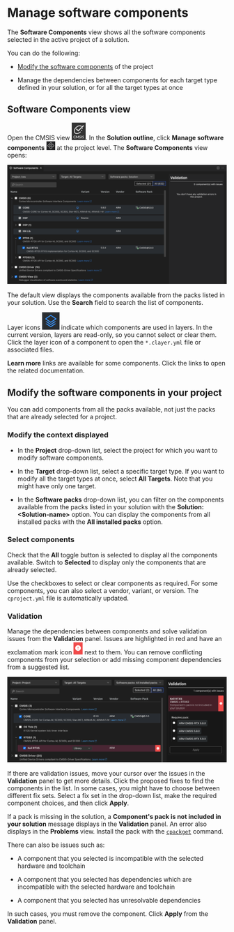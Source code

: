 # Manage software components

The **Software Components** view shows all the software components selected in the active project of a solution.

You can do the following:

- [Modify the software components](#modify-the-software-components-in-your-project) of the project

- Manage the dependencies between components for each target type defined in your solution, or for all the target types at
  once

## Software Components view

Open the CMSIS view ![CMSIS icon](./images/cmsis-icon.png). In the **Solution outline**, click **Manage software components**
![Manage software components](./images/software-components-icon.png) at the project level. The **Software Components** view
opens:

![The 'Software Components' ](./images/software-components-view.png)

The default view displays the components available from the packs listed in your solution. Use the **Search** field to
search the list of components.

Layer icons ![Layer icon](./images/layer-icon.png) indicate which components are used in layers. In the current version,
layers are read-only, so you cannot select or clear them. Click the layer icon of a component to open the `*.clayer.yml`
file or associated files.

**Learn more** links are available for some components. Click the links to open the related documentation.

## Modify the software components in your project

You can add components from all the packs available, not just the packs that are already selected for a project.

### Modify the context displayed

- In the **Project** drop-down list, select the project for which you want to modify software components.

- In the **Target** drop-down list, select a specific target type. If you want to modify all the target types at once,
  select **All Targets**. Note that you might have only one target.

- In the **Software packs** drop-down list, you can filter on the components available from the packs listed in your
  solution with the **Solution: &lt;Solution-name&gt;** option. You can display the components from all installed packs with
  the **All installed packs** option.

### Select components

Check that the **All** toggle button is selected to display all the components available. Switch to **Selected** to display
only the components that are already selected.

Use the checkboxes to select or clear components as required. For some components, you can also select a vendor, variant,
or version. The `cproject.yml` file is automatically updated.

### Validation

Manage the dependencies between components and solve validation issues from the **Validation** panel. Issues are highlighted in red and have an exclamation mark icon ![Issue icon](./images/issue-icon.png) next to them. You can remove conflicting components from your selection or add missing component dependencies from a suggested list.

![Validation errors](./images/validation-error.png)

If there are validation issues, move your cursor over the issues in the **Validation** panel to get more details. Click the
proposed fixes to find the components in the list. In some cases, you might have to choose between different fix sets. Select
a fix set in the drop-down list, make the required component choices, and then click **Apply**.

If a pack is missing in the solution, a **Component's pack is not included in your solution** message displays in the
**Validation** panel. An error also displays in the **Problems** view. Install the pack with the [`cpackget`](https://open-cmsis-pack.github.io/cmsis-toolbox/build-tools/#cpackget-invocation) command.

There can also be issues such as:

- A component that you selected is incompatible with the selected hardware and toolchain

- A component that you selected has dependencies which are incompatible with the selected hardware and toolchain

- A component that you selected has unresolvable dependencies

In such cases, you must remove the component. Click **Apply** from the **Validation** panel.

